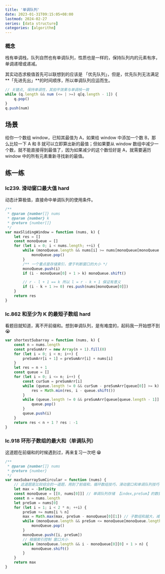 ```yaml
---
title: '单调队列'
date: 2023-01-31T09:15:05+08:00
lastmod: 2024-02-27
series: [data structure]
categories: [algorithm]
---
```


### 概念

栈有单调栈，队列自然也有单调队列，性质也是一样的，保持队列内的元素有序，单调递增或递减。

其实动态求极值首先可以联想到的应该是 「优先队列」，但是，优先队列无法满足**「先进先出」**的时间顺序，所以单调队列应运而生。

```js
// 关键点, 保持单调性，其拍平效果与单调栈一致
while (q.length && num (<= | >=) q[q.length - 1]) {
    q.pop()
}
q.push(num)
```

## 场景

给你一个数组 window，已知其最值为 A，如果给 window 中添加一个数 B，那么比较一下 A 和 B 就可以立即算出新的最值；但如果要从 window 数组中减少一个数，就不能直接得到最值了，因为如果减少的这个数恰好是 A，就需要遍历 window 中的所有元素重新寻找新的最值。

## 练一练

### lc239. 滑动窗口最大值 hard

动态计算极值，直接命中单调队列的使用条件。

```js
/**
 * @param {number[]} nums
 * @param {number} k
 * @return {number[]}
 */
var maxSlidingWindow = function (nums, k) {
    let res = []
    const monoQueue = []
    for (let i = 0; i < nums.length; ++i) {
        while (monoQueue.length && nums[i] >= nums[monoQueue[monoQueue.length - 1]]) {
            monoQueue.pop()
        }
        /** 一个重点是存储索引，便于判断窗口的大小 */
        monoQueue.push(i)
        if (i - monoQueue[0] + 1 > k) monoQueue.shift()

        // r - l + 1 == k 所以 l = r - k + 1 保证有意义
        if (i - k + 1 >= 0) res.push(nums[monoQueue[0]])
    }
    return res
}
```

### lc.862 和至少为 K 的最短子数组 hard

看题目就知道，离不开前缀和。想到单调队列，是有难度的，起码我一开始想不到 😭

<!-- TODO copy了答案，后续再细看 -->

```js
var shortestSubarray = function (nums, k) {
    const n = nums.length
    const preSumArr = new Array(n + 1).fill(0)
    for (let i = 0; i < n; i++) {
        preSumArr[i + 1] = preSumArr[i] + nums[i]
    }
    let res = n + 1
    const queue = []
    for (let i = 0; i <= n; i++) {
        const curSum = preSumArr[i]
        while (queue.length != 0 && curSum - preSumArr[queue[0]] >= k) {
            res = Math.min(res, i - queue.shift())
        }
        while (queue.length != 0 && preSumArr[queue[queue.length - 1]] >= curSum) {
            queue.pop()
        }
        queue.push(i)
    }
    return res < n + 1 ? res : -1
}
```

### lc.918 环形子数组的最大和（单调队列）

这道题在前缀和的时候遇到过，再来复习一次吧 😁

```js
/**
 * @param {number[]} nums
 * @return {number}
 */
var maxSubarraySumCircular = function (nums) {
    // 这道题是比较综合的一道题，用到了前缀和，循环数组技巧，滑动窗口和单调队列技巧
    let max = -Infinity
    const monoQueue = [[0, nums[0]]] // 单调队列存储 【index,preSum】的数据结构
    const n = nums.length
    let preSum = nums[0]
    for (let i = 1; i < 2 * n; ++i) {
        preSum += nums[i % n]
        max = Math.max(max, preSum - monoQueue[0][1]) // 子数组和越大，减去的就应该越小
        while (monoQueue.length && preSum <= monoQueue[monoQueue.length - 1][1]) {
            monoQueue.pop()
        }
        monoQueue.push([i, preSum])
        // 根据索引控制 窗口大小
        while (monoQueue.length && i - monoQueue[0][0] + 1 > n) {
            monoQueue.shift()
        }
    }
    return max
}
```

<!-- lc.1425 带限制的子序列和 hard; lc.1696 跳跃游戏 VI  有时间再做做吧-->
